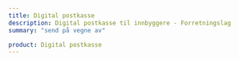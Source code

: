 ```yaml
---
title: Digital postkasse
description: Digital postkasse til innbyggere - Forretningslag
summary: "send på vegne av"

product: Digital postkasse
---
```


